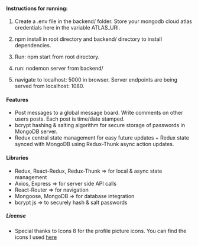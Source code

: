#### Instructions for running:

1) Create a .env file in the backend/ folder. Store your mongodb cloud atlas credentials here in the variable ATLAS_URI. 

2) npm install in root directory and backend/ directory to install dependencies. 

3) Run: npm start from root directory. 

4) run: nodemon server from backend/ 

5) navigate to localhost: 5000 in browser. Server endpoints are being served from localhost: 1080. 

#### Features 
* Post messages to a global message board. Write comments on other users posts. Each post is time/date stamped.
* bcrypt hashing & salting algorithm for secure storage of passwords in MongoDB server.
* Redux central state management for easy future updates + Redux state synced with MongoDB using Redux-Thunk async action updates.


#### Libraries 
* Redux, React-Redux, Redux-Thunk => for local & async state management
* Axios, Express => for server side API calls
* React-Router => for navigation
* Mongoose, MongoDB => for database integration
* bcrypt js => to securely hash & salt passwords

##### License
* Special thanks to Icons 8 for the profile picture icons. You can find the icons I used [here](https://icons8.com/icon/pack/profile/color)

